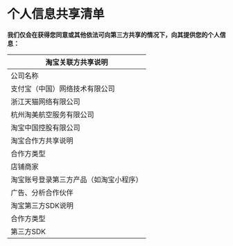 # 个人信息共享清单

**我们仅会在获得您同意或其他依法可向第三方共享的情况下，向其提供您的个人信息：**

| 淘宝关联方共享说明 |
| --- |
| 公司名称 |
| 支付宝（中国）网络技术有限公司 |
| 浙江天猫网络有限公司 |
| 杭州淘美航空服务有限公司 |
| 淘宝中国控股有限公司 |
| 淘宝合作方共享说明 |
| 合作方类型 |
| 店铺商家 |
| 淘宝账号登录第三方产品（如淘宝小程序） |
| 广告、分析合作伙伴 |
| 淘宝第三方SDK说明 |
| 合作方类型 |
| 第三方SDK |
